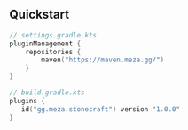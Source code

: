 
## Quickstart

```kotlin
// settings.gradle.kts
pluginManagement {
    repositories {
        maven("https://maven.meza.gg/")
    }
}
```

```kotlin
// build.gradle.kts
plugins {
   id("gg.meza.stonecraft") version "1.0.0"   
}
```
